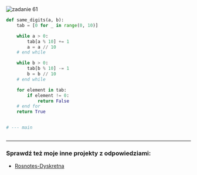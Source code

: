 <picture>
  <source srcset="../../srt/zbior_zadan/61.png" media="(prefers-color-scheme: light)">
  <source srcset="../../srt/zbior_zadan/black_61.png" media="(prefers-color-scheme: dark)">
  <img src="../../srt/zbior_zadan/black_61.png" alt="zadanie 61">
</picture>

```python
def same_digits(a, b):
    tab = [0 for _ in range(0, 10)]

    while a > 0:
        tab[a % 10] += 1
        a = a // 10
    # end while

    while b > 0:
        tab[b % 10] -= 1
        b = b // 10
    # end while

    for element in tab:
        if element != 0:
            return False
    # end for
    return True


# --- main



```

---
### Sprawdź też moje inne projekty z odpowiedziami:
- [Rosnotes-Dyskretna](https://github.com/kamilGie/Rosnotes-Dyskretna)
